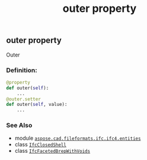 ﻿---
title: outer property
second_title: Aspose.CAD for Python via .NET API References
description: 
type: docs
weight: 40
url: /aspose.cad.fileformats.ifc.ifc4.entities/ifcfacetedbrepwithvoids/outer/
is_root: false
---

## outer property


Outer
### Definition:
```python
@property
def outer(self):
    ...
@outer.setter
def outer(self, value):
    ...
```

### See Also
* module [`aspose.cad.fileformats.ifc.ifc4.entities`](../../)
* class [`IfcClosedShell`](/cad/python-net/aspose.cad.fileformats.ifc.ifc4.entities/ifcclosedshell)
* class [`IfcFacetedBrepWithVoids`](/cad/python-net/aspose.cad.fileformats.ifc.ifc4.entities/ifcfacetedbrepwithvoids)
